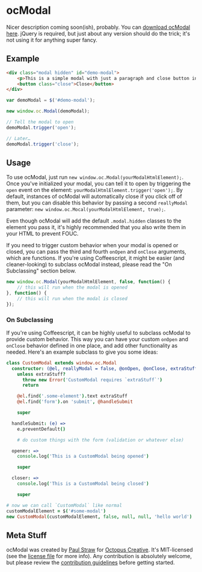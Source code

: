 # ocModal

Nicer description coming soon(ish), probably. You can [download ocModal here](https://github.com/octopuscreative/ocModal/releases/latest). jQuery is required, but just about any version should do the trick; it's not using it for anything super fancy.


## Example

``` html
<div class="modal hidden" id="demo-modal">
	<p>This is a simple modal with just a paragraph and close button in it.</p>
	<button class="close">Close</button>
</div>
```

``` javascript
var demoModal = $('#demo-modal');

new window.oc.Modal(demoModal);

// Tell the modal to open
demoModal.trigger('open');

// Later…
demoModal.trigger('close');
```


## Usage

To use ocModal, just run `new window.oc.Modal(yourModalHtmlElement);`. Once you've initialized your modal, you can tell it to open by triggering the `open` event on the element: `yourModalHtmlElement.trigger('open');`. By default, instances of ocModal will automatically close if you click off of them, but you can disable this behavior by passing a second `reallyModal` parameter: `new window.oc.Mocal(yourModalHtmlElement, true);`.

Even though ocModal will add the default `.modal.hidden` classes to the element you pass it, it's highly recommended that you also write them in your HTML to prevent FOUC.

If you need to trigger custom behavior when your modal is opened or closed, you can pass the third and fourth `onOpen` and `onClose` arguments, which are functions. If you're using Coffeescript, it might be easier (and cleaner-looking) to subclass ocModal instead, please read the "On Subclassing" section below.

``` javascript
new window.oc.Modal(yourModalHtmlElement, false, function() {
	// this will run when the modal is opened
}, function() {
	// this will run when the modal is closed
});
```


### On Subclassing

If you're using Coffeescript, it can be highly useful to subclass ocModal to provide custom behavior. This way you can have your custom `onOpen` and `onClose` behavior defined in one place, and add other functionality as needed. Here's an example subclass to give you some ideas:

``` coffeescript
class CustomModal extends window.oc.Modal
  constructor: (@el, reallyModal = false, @onOpen, @onClose, extraStuff)->
    unless extraStuff?
      throw new Error('CustomModal requires `extraStuff`')
      return

    @el.find('.some-element').text extraStuff
    @el.find('form').on 'submit', @handleSubmit

    super

  handleSubmit: (e) =>
    e.preventDefault()

    # do custom things with the form (validation or whatever else)

  opener: =>
    console.log('This is a CustomModal being opened')

    super

  closer: =>
    console.log('This is a CustomModal being closed')

    super

# now we can call `CustomModal` like normal
customModalElement = $('#some-modal')
new CustomModal(customModalElement, false, null, null, 'hello world')
```


## Meta Stuff

ocModal was created by [Paul Straw](https://github.com/paulstraw) for [Octopus Creative](http://octopuscreative.com). It's MIT-licensed (see the [license file](https://github.com/octopuscreative/ocModal/blob/master/LICENSE.md) for more info). Any contribution is absolutely welcome, but please review the [contribution guidelines](https://github.com/octopuscreative/ocModal/blob/master/CONTRIBUTING.md) before getting started.